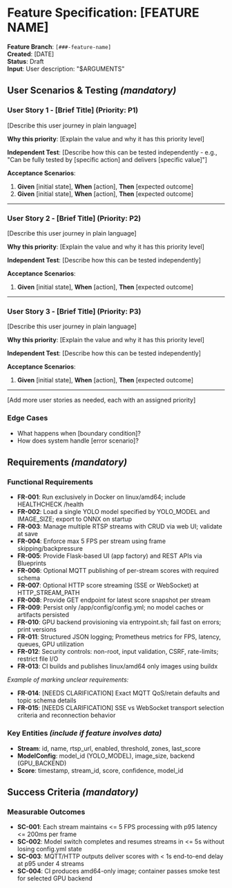# Feature Specification: [FEATURE NAME]

**Feature Branch**: `[###-feature-name]`  
**Created**: [DATE]  
**Status**: Draft  
**Input**: User description: "$ARGUMENTS"

## User Scenarios & Testing *(mandatory)*

<!--
  IMPORTANT: User stories should be PRIORITIZED as user journeys ordered by importance.
  Each user story/journey must be INDEPENDENTLY TESTABLE - meaning if you implement just ONE of them,
  you should still have a viable MVP (Minimum Viable Product) that delivers value.
  
  Assign priorities (P1, P2, P3, etc.) to each story, where P1 is the most critical.
  Think of each story as a standalone slice of functionality that can be:
  - Developed independently
  - Tested independently
  - Deployed independently
  - Demonstrated to users independently
-->

### User Story 1 - [Brief Title] (Priority: P1)

[Describe this user journey in plain language]

**Why this priority**: [Explain the value and why it has this priority level]

**Independent Test**: [Describe how this can be tested independently - e.g., "Can be fully tested by [specific action] and delivers [specific value]"]

**Acceptance Scenarios**:

1. **Given** [initial state], **When** [action], **Then** [expected outcome]
2. **Given** [initial state], **When** [action], **Then** [expected outcome]

---

### User Story 2 - [Brief Title] (Priority: P2)

[Describe this user journey in plain language]

**Why this priority**: [Explain the value and why it has this priority level]

**Independent Test**: [Describe how this can be tested independently]

**Acceptance Scenarios**:

1. **Given** [initial state], **When** [action], **Then** [expected outcome]

---

### User Story 3 - [Brief Title] (Priority: P3)

[Describe this user journey in plain language]

**Why this priority**: [Explain the value and why it has this priority level]

**Independent Test**: [Describe how this can be tested independently]

**Acceptance Scenarios**:

1. **Given** [initial state], **When** [action], **Then** [expected outcome]

---

[Add more user stories as needed, each with an assigned priority]

### Edge Cases

<!--
  ACTION REQUIRED: The content in this section represents placeholders.
  Fill them out with the right edge cases.
-->

- What happens when [boundary condition]?
- How does system handle [error scenario]?

## Requirements *(mandatory)*

<!--
  ACTION REQUIRED: The content in this section represents placeholders.
  Fill them out with the right functional requirements.
-->

### Functional Requirements

- **FR-001**: Run exclusively in Docker on linux/amd64; include HEALTHCHECK /health
- **FR-002**: Load a single YOLO model specified by YOLO_MODEL and IMAGE_SIZE; export to ONNX on startup
- **FR-003**: Manage multiple RTSP streams with CRUD via web UI; validate at save
- **FR-004**: Enforce max 5 FPS per stream using frame skipping/backpressure
- **FR-005**: Provide Flask-based UI (app factory) and REST APIs via Blueprints
- **FR-006**: Optional MQTT publishing of per-stream scores with required schema
- **FR-007**: Optional HTTP score streaming (SSE or WebSocket) at HTTP_STREAM_PATH
- **FR-008**: Provide GET endpoint for latest score snapshot per stream
- **FR-009**: Persist only /app/config/config.yml; no model caches or artifacts persisted
- **FR-010**: GPU backend provisioning via entrypoint.sh; fail fast on errors; print versions
- **FR-011**: Structured JSON logging; Prometheus metrics for FPS, latency, queues, GPU utilization
- **FR-012**: Security controls: non-root, input validation, CSRF, rate-limits; restrict file I/O
- **FR-013**: CI builds and publishes linux/amd64 only images using buildx

*Example of marking unclear requirements:*

- **FR-014**: [NEEDS CLARIFICATION] Exact MQTT QoS/retain defaults and topic schema details
- **FR-015**: [NEEDS CLARIFICATION] SSE vs WebSocket transport selection criteria and reconnection behavior

### Key Entities *(include if feature involves data)*

- **Stream**: id, name, rtsp_url, enabled, threshold, zones, last_score
- **ModelConfig**: model_id (YOLO_MODEL), image_size, backend (GPU_BACKEND)
- **Score**: timestamp, stream_id, score, confidence, model_id

## Success Criteria *(mandatory)*

<!--
  ACTION REQUIRED: Define measurable success criteria.
  These must be technology-agnostic and measurable.
-->

### Measurable Outcomes

- **SC-001**: Each stream maintains <= 5 FPS processing with p95 latency <= 200ms per frame
- **SC-002**: Model switch completes and resumes streams in <= 5s without losing config.yml state
- **SC-003**: MQTT/HTTP outputs deliver scores with < 1s end-to-end delay at p95 under 4 streams
- **SC-004**: CI produces amd64-only image; container passes smoke test for selected GPU backend